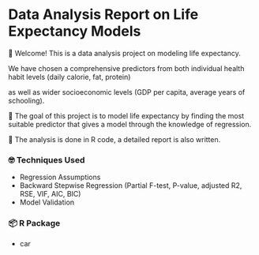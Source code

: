 <h1>Data Analysis Report on Life Expectancy Models
</h1>

👋 Welcome! This is a data analysis project on modeling life expectancy.

We have chosen a comprehensive predictors from both individual health habit levels (daily calorie, fat, protein)

as well as wider socioeconomic levels (GDP per capita, average years of schooling).

🎯 The goal of this project is to model life expectancy by finding the most suitable predictor that gives a model through the knowledge of regression.

🧐 The analysis is done in R code, a detailed report is also written.

### 🤓 Techniques Used

* Regression Assumptions
* Backward Stepwise Regression (Partial F-test, P-value, adjusted R2, RSE, VIF, AIC, BIC)
* Model Validation

### 📦 R Package

* car
